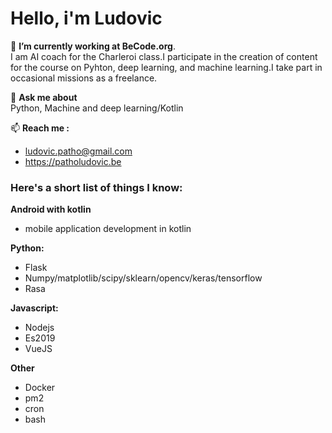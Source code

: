 # Hello, i'm Ludovic

🔭 **I’m currently working at BeCode.org**.  
I am AI coach for the Charleroi class.I participate in the creation of content for the course on Pyhton, deep learning, and machine learning.I take part in occasional missions as a freelance.  

💬 **Ask me about**  
Python, Machine and deep learning/Kotlin  

📫 **Reach me :**  
* ludovic.patho@gmail.com  
* https://patholudovic.be

### Here's a short list of things I know:

**Android with kotlin**
- mobile application development in kotlin

**Python:**
- Flask
- Numpy/matplotlib/scipy/sklearn/opencv/keras/tensorflow
- Rasa

**Javascript:**
- Nodejs
- Es2019
- VueJS

**Other**
- Docker
- pm2
- cron
- bash



